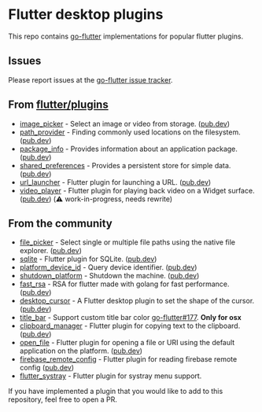 # Flutter desktop plugins

This repo contains [go-flutter](https://github.com/go-flutter-desktop/go-flutter) implementations for popular flutter plugins.

## Issues

Please report issues at the [go-flutter issue tracker](https://github.com/go-flutter-desktop/go-flutter/issues/).

## From [flutter/plugins](https://github.com/flutter/plugins)

- [image_picker](image_picker) - Select an image or video from storage. ([pub.dev](https://pub.dev/packages/image_picker))
- [path_provider](path_provider) - Finding commonly used locations on the filesystem. ([pub.dev](https://pub.dev/packages/path_provider))
- [package_info](package_info) - Provides information about an application package. ([pub.dev](https://pub.dev/packages/package_info))
- [shared_preferences](shared_preferences) - Provides a persistent store for simple data. ([pub.dev](https://pub.dev/packages/shared_preferences))
- [url_launcher](url_launcher) - Flutter plugin for launching a URL. ([pub.dev](https://pub.dev/packages/url_launcher))
- [video_player](video_player) - Flutter plugin for playing back video on a Widget surface. ([pub.dev](https://pub.dev/packages/video_player)) (:warning: work-in-progress, needs rewrite)


## From the community
- [file_picker](https://github.com/miguelpruivo/flutter_file_picker) - Select single or multiple file paths using the native file explorer. ([pub.dev](https://pub.dev/packages/file_picker))
- [sqlite](https://github.com/boltomli/go-flutter-plugin-sqlite) - Flutter plugin for SQLite. ([pub.dev](https://pub.dev/packages/sqflite))
- [platform_device_id](https://github.com/BestBurning/platform_device_id) - Query device identifier. ([pub.dev](https://pub.dev/packages/platform_device_id))
- [shutdown_platform](https://github.com/BestBurning/shutdown_platform) - Shutdown the machine. ([pub.dev](https://pub.dev/packages/shutdown_platform))
- [fast_rsa](https://github.com/jerson/flutter-rsa) - RSA for flutter made with golang for fast performance. ([pub.dev](https://pub.dev/packages/fast_rsa))
- [desktop_cursor](https://github.com/Luukdegram/desktop_cursor) - A Flutter desktop plugin to set the shape of the cursor. ([pub.dev](https://pub.dev/packages/desktop_cursor))
- [title_bar](https://github.com/zephylac/title_bar) - Support custom title bar color [go-flutter#177](https://github.com/go-flutter-desktop/go-flutter/issues/177). **Only for osx**
- [clipboard_manager](https://github.com/djpnewton/go_flutter_clipboard_manager) - Flutter plugin for copying text to the clipboard. ([pub.dev](https://pub.dev/packages/clipboard_manager))
- [open_file](https://github.com/jld3103/go-flutter-open_file) - Flutter plugin for opening a file or URI using the default application on the platform. ([pub.dev](https://pub.dev/packages/open_file))
- [firebase_remote_config](https://github.com/jWinterDay/firebase_remote_config) - Flutter plugin for reading firebase remote config ([pub.dev](https://pub.dev/packages/firebase_remote_config))
- [flutter_systray](https://github.com/JanezStupar/flutter_systray) - Flutter plugin for systray menu support.

If you have implemented a plugin that you would like to add to this repository,
feel free to open a PR.
